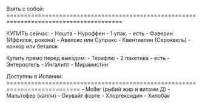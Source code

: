Взять с собой: =======================================================================================

КУПИТЬ сейчас: 
      - Ношпа
      - Нуроффен - 1 упак. - есть 
      - Фаверин (Иффилок, рокона) 
      - Авелокс или Супракс
      - Квентиапин (Сероквель)
      - конкор или беталок

Купить прямо перед выездом:
      - Терафлю - 2 пакетика - есть
      - Энтеросгель
      - Ингалипт
      - Мирамистин

Доступны в Испании: ===========================================================================
      - Moller (рыбий жир и витами Д)
      - Мальтофер (капли)
      - Окувайт форте
      - Хлоргексидин
      - Хилобак